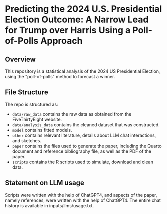 # Predicting the 2024 U.S. Presidential Election Outcome: A Narrow Lead for Trump over Harris Using a Poll-of-Polls Approach

## Overview

This repository is a statistical analysis of the 2024 US Presidential Election, using the "poll-of-polls" method to forecast a winner.


## File Structure

The repo is structured as:

-   `data/raw_data` contains the raw data as obtained from the FiveThirtyEight website.
-   `data/analysis_data` contains the cleaned dataset that was constructed.
-   `model` contains fitted models. 
-   `other` contains relevant literature, details about LLM chat interactions, and sketches.
-   `paper` contains the files used to generate the paper, including the Quarto document and reference bibliography file, as well as the PDF of the paper. 
-   `scripts` contains the R scripts used to simulate, download and clean data.


## Statement on LLM usage

Scripts were written with the help of ChatGPT4, and aspects of the paper, namely references, were written with the help of ChatGPT4. The entire chat history is available in inputs/llms/usage.txt.

